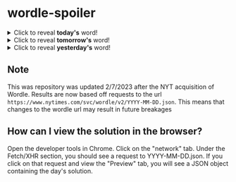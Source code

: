 # wordle-spoiler

<details>
  <summary>Click to reveal <b>today's</b> word!</summary>
  <br>
  <b> flour </b>
</details>

<details>
  <summary>Click to reveal <b>tomorrow's</b> word!</summary>
  <br>
  <b> joint </b>
</details>

<details>
  <summary>Click to reveal <b>yesterday's</b> word!</summary>
  <br>
  <b> lager </b>
</details>

## Note
This was repository was updated 2/7/2023 after the NYT acquisition of Wordle. Results are now based off requests to the url `https://www.nytimes.com/svc/wordle/v2/YYYY-MM-DD.json`. This means that changes to the wordle url may result in future breakages

## How can I view the solution in the browser?
Open the developer tools in Chrome. Click on the "network" tab. Under the Fetch/XHR section, you should see a request to YYYY-MM-DD.json. If you click on that request and view the "Preview" tab, you will see a JSON object containing the day's solution.